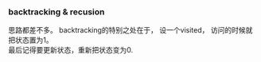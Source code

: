 ### backtracking & recusion
思路都差不多。 backtracking的特别之处在于， 设一个visited， 访问的时候就把状态置为1。  
最后记得要更新状态，重新把状态变为0.